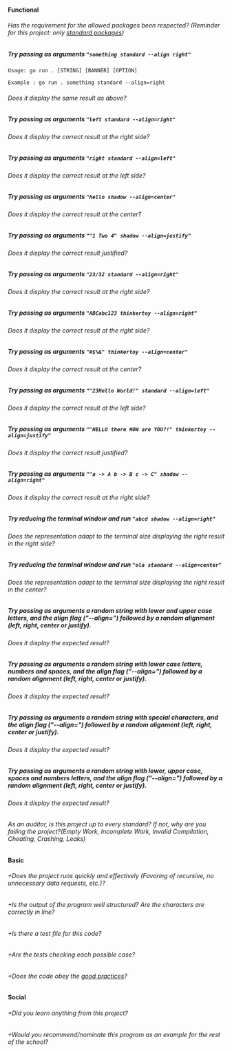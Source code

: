 #### Functional

###### Has the requirement for the allowed packages been respected? (Reminder for this project: only [standard packages](https://golang.org/pkg/))

##### Try passing as arguments `"something standard --align right"`

```
Usage: go run . [STRING] [BANNER] [OPTION]

Example : go run . something standard --align=right
```

###### Does it display the same result as above?

##### Try passing as arguments `"left standard --align=right"`

###### Does it display the correct result at the right side?

##### Try passing as arguments `"right standard --align=left"`

###### Does it display the correct result at the left side?

##### Try passing as arguments `"hello shadow --align=center"`

###### Does it display the correct result at the center?

##### Try passing as arguments `""1 Two 4" shadow --align=justify"`

###### Does it display the correct result justified?

##### Try passing as arguments `"23/32 standard --align=right"`

###### Does it display the correct result at the right side?

##### Try passing as arguments `"ABCabc123 thinkertoy --align=right"`

###### Does it display the correct result at the right side?

##### Try passing as arguments `"#$%&" thinkertoy --align=center"`

###### Does it display the correct result at the center?

##### Try passing as arguments `""23Hello World!" standard --align=left"`

###### Does it display the correct result at the left side?

##### Try passing as arguments `""HELLO there HOW are YOU?!" thinkertoy --align=justify"`

###### Does it display the correct result justified?

##### Try passing as arguments `""a -> A b -> B c -> C" shadow --align=right"`

###### Does it display the correct result at the right side?

##### Try reducing the terminal window and run `"abcd shadow --align=right"`

###### Does the representation adapt to the terminal size displaying the right result in the right side?

##### Try reducing the terminal window and run `"ola standard --align=center"`

###### Does the representation adapt to the terminal size displaying the right result in the center?

##### Try passing as arguments a random string with lower and upper case letters, and the align flag ("--align=") followed by a random alignment (left, right, center or justify).

###### Does it display the expected result?

##### Try passing as arguments a random string with lower case letters, numbers and spaces, and the align flag ("--align=") followed by a random alignment (left, right, center or justify).

###### Does it display the expected result?

##### Try passing as arguments a random string with special characters, and the align flag ("--align=") followed by a random alignment (left, right, center or justify).

###### Does it display the expected result?

##### Try passing as arguments a random string with lower, upper case, spaces and numbers letters, and the align flag ("--align=") followed by a random alignment (left, right, center or justify).

###### Does it display the expected result?

###### As an auditor, is this project up to every standard? If not, why are you failing the project?(Empty Work, Incomplete Work, Invalid Compilation, Cheating, Crashing, Leaks)

#### Basic

###### +Does the project runs quickly and effectively (Favoring of recursive, no unnecessary data requests, etc.)?

###### +Is the output of the program well structured? Are the characters are correctly in line?

###### +Is there a test file for this code?

###### +Are the tests checking each possible case?

###### +Does the code obey the [good practices](../../good-practices/README.md)?

#### Social

###### +Did you learn anything from this project?

###### +Would you recommend/nominate this program as an example for the rest of the school?
